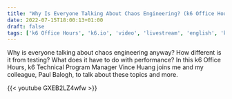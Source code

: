 ```yaml
---
title: "Why Is Everyone Talking About Chaos Engineering? (k6 Office Hours #56)"
date: 2022-07-15T18:00:13+01:00
draft: false
tags: ['k6 Office Hours', 'k6.io', 'video', 'livestream', 'english', 'kubernetes', 'observability', 'chaos engineering']
---
```

Why is everyone talking about chaos engineering anyway? How different is it from testing? What does it have to do with performance? In this k6 Office Hours, k6 Technical Program Manager Vince Huang joins me and my colleague, Paul Balogh, to talk about these topics and more.

{{< youtube GXEB2LZ4wfw >}}